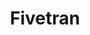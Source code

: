 ---
blog: https://fivetran.com/blog
codehost: https://github.com/fivetran
facebook: https://facebook.com/Fivetran
linkedin: https://linkedin.com/company/fivetran
logohandle: fivetran
sort: fivetran
title: Fivetran
twitter: https://x.com/fivetran
website: https://fivetran.com/
youtube: https://youtube.com/c/fivetran
---